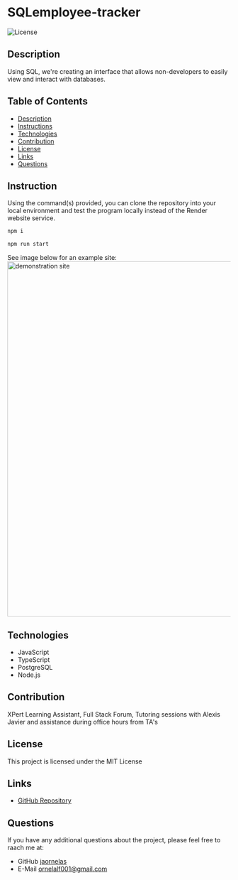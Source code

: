 # SQLemployee-tracker
![License](https://img.shields.io/badge/License-MIT-blue.svg)

## Description 
Using SQL, we're creating an interface that allows non-developers to easily view and interact with databases. 



## Table of Contents 
* [Description](#description)
* [Instructions](#instructions)
* [Technologies](#technologies)
* [Contribution](#contribution)
* [License](#license)
* [Links](#links)
* [Questions](#questions)

## Instruction
Using the command(s) provided, you can clone the repository into your local environment and test the program locally instead of the Render website service. 

```bash
npm i 
```


```bash
npm run start
```

See image below for an example site: <br>
<img src="" alt="demonstration site" width="800"/> <br>

## Technologies
* JavaScript
* TypeScript
* PostgreSQL
* Node.js

## Contribution
XPert Learning Assistant, Full Stack Forum, Tutoring sessions with Alexis Javier and assistance during office hours from TA's

## License
This project is licensed under the MIT License

## Links
* [GitHub Repository](https://github.com/jaornelas/SQLemployee-tracker)


## Questions 
If you have any additional questions about the project, please feel free to raach me at: 
- GitHub [jaornelas](https://github.com/jaornelas)
- E-Mail [ornelalf001@gmail.com](mailto:ornelalf001@gmail.com)